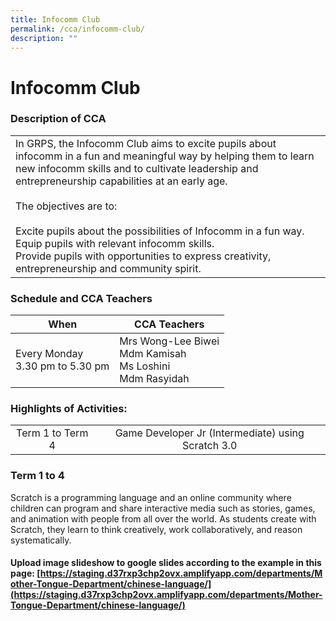 ```yaml
---
title: Infocomm Club
permalink: /cca/infocomm-club/
description: ""
---
```

# Infocomm Club
### Description of CCA    			

|     |
|------------------|
| In GRPS, the Infocomm Club aims to excite pupils about infocomm in a fun and meaningful way by helping them to learn new infocomm skills and to cultivate leadership and entrepreneurship capabilities at an early age.<br><br>The objectives are to:<br><br>Excite pupils about the possibilities of Infocomm in a fun way.<br>Equip pupils with relevant infocomm skills.<br>Provide pupils with opportunities to express creativity, entrepreneurship and community spirit. |

### Schedule and CCA Teachers

| When                                | CCA Teachers                                                    |
|-------------------------------------|-----------------------------------------------------------------|
| Every Monday<br>3.30 pm to 5.30 pm  | Mrs Wong-Lee Biwei<br>Mdm Kamisah<br>Ms Loshini<br>Mdm Rasyidah |

### Highlights of Activities:

|                  |                                                    |
|:------------------:|:----------------------------------------------------:|
| Term 1 to Term 4 | Game Developer Jr (Intermediate) using Scratch 3.0 |

### Term 1 to 4

Scratch is a programming language and an online community where children can program and share interactive media such as stories, games, and animation with people from all over the world. As students create with Scratch, they learn to think creatively, work collaboratively, and reason systematically.

#### Upload image slideshow to google slides according to the example in this page: [https://staging.d37rxp3chp2ovx.amplifyapp.com/departments/Mother-Tongue-Department/chinese-language/](https://staging.d37rxp3chp2ovx.amplifyapp.com/departments/Mother-Tongue-Department/chinese-language/)